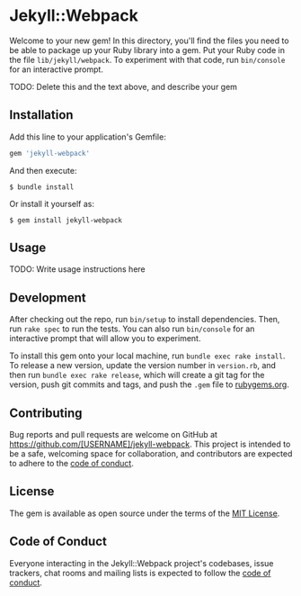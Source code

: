 # Jekyll::Webpack

Welcome to your new gem! In this directory, you'll find the files you need to be able to package up your Ruby library into a gem. Put your Ruby code in the file `lib/jekyll/webpack`. To experiment with that code, run `bin/console` for an interactive prompt.

TODO: Delete this and the text above, and describe your gem

## Installation

Add this line to your application's Gemfile:

```ruby
gem 'jekyll-webpack'
```

And then execute:

    $ bundle install

Or install it yourself as:

    $ gem install jekyll-webpack

## Usage

TODO: Write usage instructions here

## Development

After checking out the repo, run `bin/setup` to install dependencies. Then, run `rake spec` to run the tests. You can also run `bin/console` for an interactive prompt that will allow you to experiment.

To install this gem onto your local machine, run `bundle exec rake install`. To release a new version, update the version number in `version.rb`, and then run `bundle exec rake release`, which will create a git tag for the version, push git commits and tags, and push the `.gem` file to [rubygems.org](https://rubygems.org).

## Contributing

Bug reports and pull requests are welcome on GitHub at https://github.com/[USERNAME]/jekyll-webpack. This project is intended to be a safe, welcoming space for collaboration, and contributors are expected to adhere to the [code of conduct](https://github.com/[USERNAME]/jekyll-webpack/blob/master/CODE_OF_CONDUCT.md).


## License

The gem is available as open source under the terms of the [MIT License](https://opensource.org/licenses/MIT).

## Code of Conduct

Everyone interacting in the Jekyll::Webpack project's codebases, issue trackers, chat rooms and mailing lists is expected to follow the [code of conduct](https://github.com/[USERNAME]/jekyll-webpack/blob/master/CODE_OF_CONDUCT.md).
